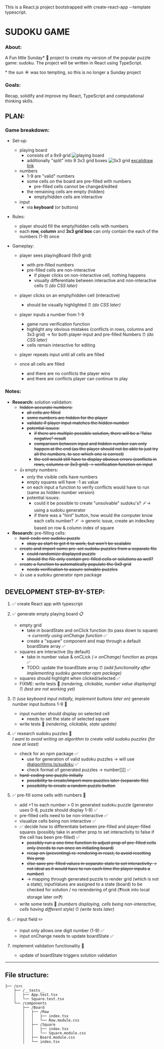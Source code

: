 This is a React.js project bootstrapped with create-react-app --template typescript.

# SUDOKU GAME

### About:
A Fun little Sunday* 🍌 project to create my version of the popular puzzle game: sudoku. The project will be written in React using TypeScript.

\* the sun ☀️ was too tempting, so this is no longer a Sunday project

### Goals:
Recap, solidify and improve my React, TypeScript and computational thinking skills.

## PLAN:

### Game breakdown:
- Set-up:
    - playing board 
        - consists of a 9x9 grid
        ![playing board](sudoku_board.PNG)
        - additionally "split" into 9 3x3 grid boxes
        ![3x3 grid](./sudoku_3x3grids.PNG)
[excalidraw link](https://excalidraw.com/#json=0sxfaCzBmU8z4Q7DHftuZ,w1eRHowgKi6kO5n1DX5dOA)    
    - numbers
        - 1-9 are "valid" numbers
        - some cells on the board are pre-filled with numbers
            - pre-filled cells cannot be changed/edited
        - the remaining cells are empty (hidden)
            - empty/hidden cells are interactive
    - input
        - via **keyboard** (or buttons) 

- Rules:
    - player should fill the empty/hidden cells with numbers
    - each **row, column** and **3x3 grid box** can only contain the each of the numbers (1-9) once

- Gameplay:
    - player sees playingBoard (9x9 grid) 
        - with pre-filled numbers
        - pre-filled cells are non-interactive
            - if player clicks on non-interactive cell, nothing happens
            - visually differentiate between interactive and non-interactive cells ⏰ *(do CSS later)*

    - player clicks on an empty/hidden cell (interactive)
        - should be visually highlighted ⏰ *(do CSS later)*
    - player inputs a number from 1-9
        - game runs verification function
        - highlight any obvious mistakes (conflicts in rows, columns and 3x3 grid) → for both player-input and pre-filled Numbers ⏰ *(do CSS later)*
        - cells remain interactive for editing 
    - player repeats input until all cells are filled
    - once all cells are filled 
        - and there are no conflicts the player wins
        - and there are conflicts player can continue to play

### Notes:
- **Research:** solution validation:
    - ~~hidden accurate numbers:~~
        - ~~all cells are filled~~ 
        - ~~some numbers are hidden for the player~~
        - ~~validate if player input matches the hidden number~~ 
        - ~~potential issues:~~ 
            - ~~if there are multiple possible solution, there will be a "false negative" result~~
            - ~~comparison between input and hidden number can only happen at the end (as the player should not be able to just try all the numbers, to see which one is correct)~~
            - ~~the cell would still have to display obvious errors (conflicts in rows, columns or 3x3 grid) → verification function on input~~
    - 👍 empty numbers:
        - only the visible cells have numbers
        - empty squares will have -1 as value
        - on each input a function to verify conflicts would have to run (same as hidden number version)
        - potential issues:
            - could it be possible to create "unsolvable" sudoku's? 🩹→ using a sudoku generator
            - if there was a "hint" button, how would the computer know each cells number? 🩹 → generic issue, create an index/key based on row & column index of square
- **Research:** pre-filling cells:
    - ~~hard-code one sudoku puzzle~~
        - ~~okay as start to get it to work, but won't be scalable~~ 
    - ~~create and import some pre-set sudoku puzzles from a separate file~~ 
        - ~~could randomize displayed puzzle~~
        - ~~should the file only contain pre-filled cells or solutions as well?~~
    - ~~create a function to automatically populate the 9x9 grid~~
        - ~~needs verification to assure solvable puzzles~~
    - 👍 use a sudoku generator npm package

## DEVELOPMENT STEP-BY-STEP:
1. ✅ create React app with typescript 

1. ✅ generate empty playing board 📋 
    - empty grid 
        - take in boardState and onClick function (to pass down to square) → *currently using onChange function* ✅
        - create a "square" component and map through a default boardState array ✅
    - squares are interactive (by default) 
        - take in number value & onCLick *(→ onChange)* function as props ✅
        - TODO: update the boardState array ⏰ *(add functionality after implementing sudoku generator npm package)*
    - squares should highlight when clicked/selected ✅
    - FIXME: write tests 🧪 *(rendering, clickable, number value displaying)* ⏰ *(test are not working yet)*
    
1. ⏰ *(use keyboard input initially, implement buttons later on)* generate number input buttons 1-9 🔢
    - input number should display on selected cell
        - needs to set the state of selected square
    - write tests 🧪 *(rendering, clickable, state update)* 

1. ✅ research sudoku puzzles 🎲  <br> 
*I want to avoid writing an algorithm to create valid sudoku puzzles (for now at least)*
    - check for an npm package ✅
        - use for generation of valid sudoku puzzles → will use [@algorithms.ts/sudoku](https://www.npmjs.com/package/@algorithm.ts/sudoku) ✅
        - check format of generated puzzles → number[][] ✅
    - ~~hard-coding one puzzle initially~~
        - ~~possibility to create/import more puzzles later (separate file)~~
        - ~~possibility to create a random puzzle button~~
1. ✅ pre-fill some cells with numbers 🔢 
    - add +1 to each number > 0 in generated sudoku puzzle (generator uses 0-8, puzzle should display 1-9) ✅
    - pre-filled cells need to be non-interactive ✅
    - visualize cells being non interactive ✅
    - ✅ decide how to differentiate between pre-filled and player-filled squares (possibly take in another prop to set interactivity to false if the cell has been pre-filled) ✅
        - ~~possibly run a one time function to adjust prop of pre-filled cells only (needs to run once on initiating board)~~
        - ~~recap on (preventing) re-rendering in react, to avoid resetting this prop~~
        - ~~else save pre-filled values in separate state to set interactivity → not ideal as it would have to run each time the player inputs a number)~~
        - → mapping through generated puzzle to render grid (which is not a state); inputValues are assigned to a state (board) to be checked for solution / no rerendering of grid (❓look into local storage later on❓)
    - write some tests 🧪 *(numbers displaying, cells being non-interactive, cells having different style)* ⏰ *(write tests later)*

1. ✅ input field ✏️
    - input only allows one digit number (1-9) ✅
    - input onChange needs to update boardState ✅

1. implement validation functionality 🚦
    - update of boardState triggers solution validation


---
## File structure:

```
├── /src
    ├── /__tests__
    │   ├── App.test.tsx
    │   └── Square.test.tsx
    └── /components
        ├── /Board
        │   ├── /Row
        │   │   ├── index.tsx
        │   │   └── Row.module.css        
        │   ├── /Square
        │   │   ├── index.tsx
        │   │   └── Square.module.css
        │   ├── Board.module.css
        │   └── index.tsx
```